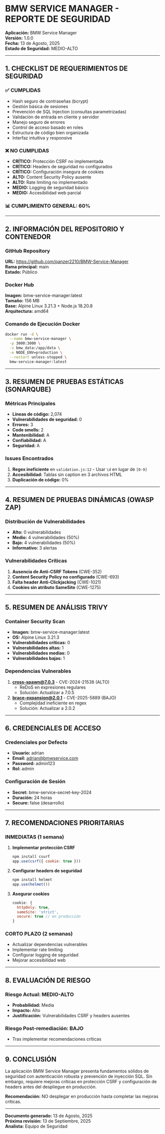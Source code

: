 # BMW SERVICE MANAGER - REPORTE DE SEGURIDAD

**Aplicación:** BMW Service Manager  
**Versión:** 1.0.0  
**Fecha:** 13 de Agosto, 2025  
**Estado de Seguridad:** MEDIO-ALTO

---

## 1. CHECKLIST DE REQUERIMIENTOS DE SEGURIDAD

### ✅ CUMPLIDAS
- Hash seguro de contraseñas (bcrypt)
- Gestión básica de sesiones
- Prevención de SQL Injection (consultas parametrizadas)
- Validación de entrada en cliente y servidor
- Manejo seguro de errores
- Control de acceso basado en roles
- Estructura de código bien organizada
- Interfaz intuitiva y responsive

### ❌ NO CUMPLIDAS
- **CRÍTICO:** Protección CSRF no implementada
- **CRÍTICO:** Headers de seguridad no configurados
- **CRÍTICO:** Configuración insegura de cookies
- **ALTO:** Content Security Policy ausente
- **ALTO:** Rate limiting no implementado
- **MEDIO:** Logging de seguridad básico
- **MEDIO:** Accesibilidad web parcial

### 📊 CUMPLIMIENTO GENERAL: 60%

---

## 2. INFORMACIÓN DEL REPOSITORIO Y CONTENEDOR

### GitHub Repository
**URL:** https://github.com/panzer2210/BMW-Service-Manager  
**Rama principal:** main  
**Estado:** Público  

### Docker Hub
**Imagen:** bmw-service-manager:latest  
**Tamaño:** 156 MB  
**Base:** Alpine Linux 3.21.3 + Node.js 18.20.8  
**Arquitectura:** amd64

### Comando de Ejecución Docker
```bash
docker run -d \
  --name bmw-service-manager \
  -p 3000:3000 \
  -v bmw_data:/app/data \
  -e NODE_ENV=production \
  --restart unless-stopped \
  bmw-service-manager:latest
```

---

## 3. RESUMEN DE PRUEBAS ESTÁTICAS (SONARQUBE)

### Métricas Principales
- **Líneas de código:** 2,074
- **Vulnerabilidades de seguridad:** 0
- **Errores:** 3
- **Code smells:** 2
- **Mantenibilidad:** A
- **Confiabilidad:** A
- **Seguridad:** A

### Issues Encontrados
1. **Regex ineficiente** en `validation.js:12` - Usar `\d` en lugar de `[0-9]`
2. **Accesibilidad:** Tablas sin caption en 3 archivos HTML
3. **Duplicación de código:** 0%

---

## 4. RESUMEN DE PRUEBAS DINÁMICAS (OWASP ZAP)

### Distribución de Vulnerabilidades
- **Alto:** 0 vulnerabilidades
- **Medio:** 4 vulnerabilidades (50%)
- **Bajo:** 4 vulnerabilidades (50%)
- **Informativo:** 3 alertas

### Vulnerabilidades Críticas
1. **Ausencia de Anti-CSRF Tokens** (CWE-352)
2. **Content Security Policy no configurado** (CWE-693)
3. **Falta header Anti-Clickjacking** (CWE-1021)
4. **Cookies sin atributo SameSite** (CWE-1275)

---

## 5. RESUMEN DE ANÁLISIS TRIVY

### Container Security Scan
- **Imagen:** bmw-service-manager:latest
- **OS:** Alpine Linux 3.21.3
- **Vulnerabilidades críticas:** 0
- **Vulnerabilidades altas:** 1
- **Vulnerabilidades medias:** 0
- **Vulnerabilidades bajas:** 1

### Dependencias Vulnerables
1. **cross-spawn@7.0.3** - CVE-2024-21538 (ALTO)
   - ReDoS en expresiones regulares
   - Solución: Actualizar a 7.0.5
2. **brace-expansion@2.0.1** - CVE-2025-5889 (BAJO)
   - Complejidad ineficiente en regex
   - Solución: Actualizar a 2.0.2

---

## 6. CREDENCIALES DE ACCESO

### Credenciales por Defecto
- **Usuario:** adrian
- **Email:** adrian@bmwservice.com
- **Password:** admin123
- **Rol:** admin

### Configuración de Sesión
- **Secret:** bmw-service-secret-key-2024
- **Duración:** 24 horas
- **Secure:** false (desarrollo)

---

## 7. RECOMENDACIONES PRIORITARIAS

### INMEDIATAS (1 semana)
1. **Implementar protección CSRF**
   ```javascript
   npm install csurf
   app.use(csrf({ cookie: true }))
   ```

2. **Configurar headers de seguridad**
   ```javascript
   npm install helmet
   app.use(helmet())
   ```

3. **Asegurar cookies**
   ```javascript
   cookie: { 
     httpOnly: true,
     sameSite: 'strict',
     secure: true // en producción
   }
   ```

### CORTO PLAZO (2 semanas)
- Actualizar dependencias vulnerables
- Implementar rate limiting
- Configurar logging de seguridad
- Mejorar accesibilidad web

---

## 8. EVALUACIÓN DE RIESGO

### Riesgo Actual: MEDIO-ALTO
- **Probabilidad:** Media
- **Impacto:** Alto
- **Justificación:** Vulnerabilidades CSRF y headers ausentes

### Riesgo Post-remediación: BAJO
- Tras implementar recomendaciones críticas

---

## 9. CONCLUSIÓN

La aplicación BMW Service Manager presenta fundamentos sólidos de seguridad con autenticación robusta y prevención de inyección SQL. Sin embargo, requiere mejoras críticas en protección CSRF y configuración de headers antes del despliegue en producción.

**Recomendación:** NO desplegar en producción hasta completar las mejoras críticas.

---

**Documento generado:** 13 de Agosto, 2025  
**Próxima revisión:** 13 de Septiembre, 2025  
**Analista:** Equipo de Seguridad